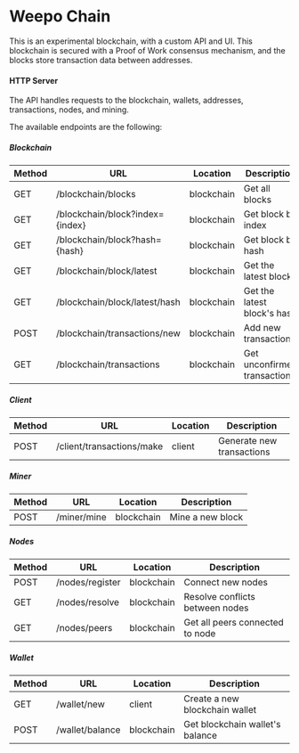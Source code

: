 # Weepo Chain

This is an experimental blockchain, with a custom API and UI. This blockchain is secured with a Proof of Work consensus mechanism, and the blocks store transaction data between addresses.

#### HTTP Server
The API handles requests to the blockchain, wallets, addresses, transactions, nodes, and mining.

The available endpoints are the following:

##### Blockchain

|Method|URL|Location|Description|
|------|---|--------|-----------|
|GET|/blockchain/blocks|blockchain|Get all blocks|
|GET|/blockchain/block?index={index}|blockchain|Get block by index|
|GET|/blockchain/block?hash={hash}|blockchain|Get block by hash|
|GET|/blockchain/block/latest|blockchain|Get the latest block|
|GET|/blockchain/block/latest/hash|blockchain|Get the latest block's hash|
|POST|/blockchain/transactions/new|blockchain|Add new transactions|
|GET|/blockchain/transactions|blockchain|Get unconfirmed transactions|

##### Client
|Method|URL|Location|Description|
|------|---|--------|-----------|
|POST|/client/transactions/make|client|Generate new transactions|

##### Miner
|Method|URL|Location|Description|
|------|---|--------|-----------|
|POST|/miner/mine|blockchain|Mine a new block|

##### Nodes
|Method|URL|Location|Description|
|------|---|--------|-----------|
|POST|/nodes/register|blockchain|Connect new nodes|
|GET|/nodes/resolve|blockchain|Resolve conflicts between nodes|
|GET|/nodes/peers|blockchain|Get all peers connected to node|

##### Wallet
|Method|URL|Location|Description|
|------|---|--------|-----------|
|GET|/wallet/new|client|Create a new blockchain wallet|
|POST|/wallet/balance|blockchain|Get blockchain wallet's balance|